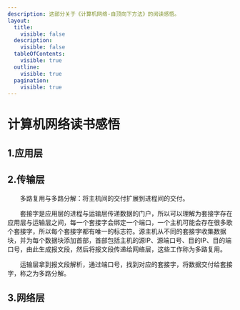 ```yaml
---
description: 这部分关于《计算机网络-自顶向下方法》的阅读感悟。
layout:
  title:
    visible: false
  description:
    visible: false
  tableOfContents:
    visible: true
  outline:
    visible: true
  pagination:
    visible: true
---
```


# 计算机网络读书感悟

## 1.应用层

## 2.传输层

　　多路复用与多路分解：将主机间的交付扩展到进程间的交付。

　　套接字是应用层的进程与运输层传递数据的门户，所以可以理解为套接字存在应用层与运输层之间，每一个套接字会绑定一个端口，一个主机可能会存在很多歌个套接字，所以每个套接字都有唯一的标志符。源主机从不同的套接字收集数据块，并为每个数据块添加首部，首部包括主机的源IP、源端口号、目的IP、目的端口号，由此生成报文段，然后将报文段传递给网络层，这些工作称为多路复用。

　　运输层拿到报文段解析，通过端口号，找到对应的套接字，将数据交付给套接字，称之为多路分解。

## 3.网络层

